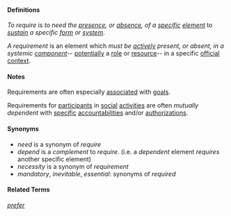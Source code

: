 #### Definitions

*To require* is *to need the [presence](https://github.com/gcassel/Modular-Organization-Terminology/blob/master/terms/presence.md), or [absence](https://github.com/gcassel/Modular-Organization-Terminology/blob/master/terms/absence.md), of a [specific](https://github.com/gcassel/Modular-Organization-Terminology/blob/master/terms/specific.md) [element](https://github.com/gcassel/Modular-Organization-Terminology/blob/master/terms/element.md)* to *[sustain](https://github.com/gcassel/Modular-Organization-Terminology/blob/master/terms/sustain.md) a specific [form](https://github.com/gcassel/Modular-Organization-Terminology/blob/master/terms/form.md) or [system](https://github.com/gcassel/Modular-Organization-Terminology/blob/master/terms/system.md)*.

*A requirement* is an element which *must be [actively](https://github.com/gcassel/Modular-Organization-Terminology/blob/master/terms/active.md) present, or absent, in a systemic [component](https://github.com/gcassel/Modular-Organization-Terminology/blob/master/terms/component.md)*-- [potentially](https://github.com/gcassel/Modular-Organization-Terminology/blob/master/terms/potential.md) a [role](https://github.com/gcassel/Modular-Organization-Terminology/blob/master/terms/role.md) or [resource](https://github.com/gcassel/Modular-Organization-Terminology/blob/master/terms/resource.md)-- in a specific [official](https://github.com/gcassel/Modular-Organization-Terminology/blob/master/terms/official.md) [context](https://github.com/gcassel/Modular-Organization-Terminology/blob/master/terms/context.md).  

#### Notes

Requirements are often especially [associated](https://github.com/gcassel/Modular-Organization-Terminology/blob/master/terms/associate.md) with [goals](https://github.com/gcassel/Modular-Organization-Terminology/blob/master/terms/goal.md).

Requirements for [participants](https://github.com/gcassel/Modular-Organization-Terminology/blob/master/terms/participate.md) in [social](https://github.com/gcassel/Modular-Organization-Terminology/blob/master/terms/social.md) [activities](https://github.com/gcassel/Modular-Organization-Terminology/blob/master/terms/activity.md) are often *mutually dependent* with [specific](https://github.com/gcassel/Modular-Organization-Terminology/blob/master/terms/specific.md) [accountabilities](https://github.com/gcassel/Modular-Organization-Terminology/blob/master/terms/accountability.md) and/or [authorizations](https://github.com/gcassel/Modular-Organization-Terminology/blob/master/terms/authorize.md).

#### Synonyms

* *need* is a synonym of *require*
* *depend* is a *complement* to *require*.  (i.e. a *dependent* element *requires* another specific element)
* *necessity* is a synonym of *requirement*
* *mandatory*, *inevitable*, *essential*: synonyms of *required*

#### Related Terms

*[prefer](https://github.com/gcassel/Modular-Organization-Terminology/blob/master/terms/prefer.md)*

